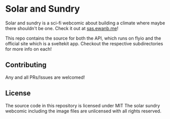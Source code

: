 # Solar and Sundry

Solar and sundry is a sci-fi webcomic about building a climate where maybe there shouldn't be one. 
Check it out at [sas.ewanb.me](https://sas.ewanb.me)!

This repo contains the source for both the API, which runs on flyio and the official site which is a sveltekit app.
Checkout the respective subdirectories for more info on each!

## Contributing

Any and all PRs/Issues are welcomed!


## License

The source code in this repository is licensed under MIT
The solar sundry webcomic including the image files are unlicensed with all rights reserved.
